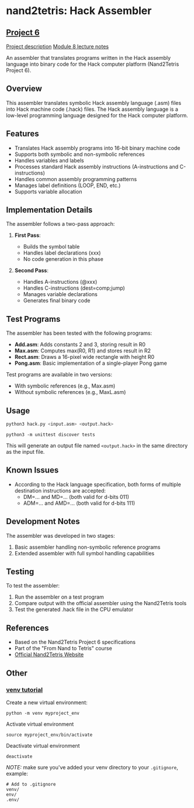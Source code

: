 # nand2tetris: Hack Assembler

## [Project 6](https://www.coursera.org/learn/build-a-computer/programming/cLdpd/project-6)
[Project description](https://drive.google.com/file/d/1CITliwTJzq19ibBF5EeuNBZ3MJ01dKoI/view)
[Module 8 lecture notes](https://drive.google.com/file/d/1uKGRMnL-gqk9DsgeN50z0EpHoSMWe6F5/view)

An assembler that translates programs written in the Hack assembly language into binary code for the Hack computer platform (Nand2Tetris Project 6).

## Overview

This assembler translates symbolic Hack assembly language (.asm) files into Hack machine code (.hack) files. The Hack assembly language is a low-level programming language designed for the Hack computer platform.

## Features

- Translates Hack assembly programs into 16-bit binary machine code
- Supports both symbolic and non-symbolic references
- Handles variables and labels
- Processes standard Hack assembly instructions (A-instructions and C-instructions)
- Handles common assembly programming patterns
- Manages label definitions (LOOP, END, etc.)
- Supports variable allocation

## Implementation Details

The assembler follows a two-pass approach:

1. **First Pass**: 
   - Builds the symbol table
   - Handles label declarations (xxx)
   - No code generation in this phase

2. **Second Pass**:
   - Handles A-instructions (@xxx)
   - Handles C-instructions (dest=comp;jump)
   - Manages variable declarations
   - Generates final binary code

## Test Programs

The assembler has been tested with the following programs:

- **Add.asm**: Adds constants 2 and 3, storing result in R0
- **Max.asm**: Computes max(R0, R1) and stores result in R2
- **Rect.asm**: Draws a 16-pixel wide rectangle with height R0
- **Pong.asm**: Basic implementation of a single-player Pong game

Test programs are available in two versions:
- With symbolic references (e.g., Max.asm)
- Without symbolic references (e.g., MaxL.asm)

## Usage

```bash
python3 hack.py <input.asm> <output.hack>
```

```
python3 -m unittest discover tests
```

This will generate an output file named `<output.hack>` in the same directory as the input file.

## Known Issues

- According to the Hack language specification, both forms of multiple destination instructions are accepted:
  - DM=... and MD=... (both valid for d-bits 011)
  - ADM=... and AMD=... (both valid for d-bits 111)

## Development Notes

The assembler was developed in two stages:

1. Basic assembler handling non-symbolic reference programs
2. Extended assembler with full symbol handling capabilities

## Testing

To test the assembler:

1. Run the assembler on a test program
2. Compare output with the official assembler using the Nand2Tetris tools
3. Test the generated .hack file in the CPU emulator

## References

- Based on the Nand2Tetris Project 6 specifications
- Part of the "From Nand to Tetris" course
- [Official Nand2Tetris Website](http://www.nand2tetris.org)

## Other

### [venv tutorial](https://www.youtube.com/watch?v=N5vscPTWKOk)
Create a new virtual environment:
```
python -m venv myproject_env
```

Activate virtual environment
```
source myproject_env/bin/activate
```

Deactivate virtual environment
```
deactivate
```

*NOTE:* make sure you've added your venv directory to your ```.gitignore```, example:
```
# Add to .gitignore
venv/
env/
.env/
```
